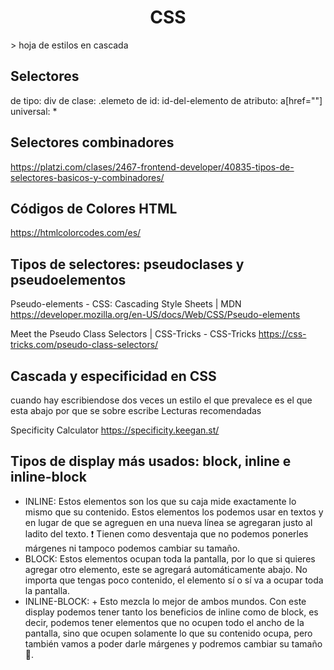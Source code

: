 <h1 align="center"> CSS </h1>
> hoja de estilos en cascada

## Selectores
de tipo: div
de clase: .elemeto
de id: id-del-elemento
de atributo: a[href=""]
universal: *
## Selectores combinadores
https://platzi.com/clases/2467-frontend-developer/40835-tipos-de-selectores-basicos-y-combinadores/


## Códigos de Colores HTML
https://htmlcolorcodes.com/es/

## Tipos de selectores: pseudoclases y pseudoelementos

Pseudo-elements - CSS: Cascading Style Sheets | MDN
https://developer.mozilla.org/en-US/docs/Web/CSS/Pseudo-elements


Meet the Pseudo Class Selectors | CSS-Tricks - CSS-Tricks
https://css-tricks.com/pseudo-class-selectors/

## Cascada y especificidad en CSS
cuando hay escribiendose dos veces un estilo el que prevalece es el que esta abajo por que se sobre escribe
Lecturas recomendadas

Specificity Calculator
https://specificity.keegan.st/

## Tipos de display más usados: block, inline e inline-block
* INLINE: 
Estos elementos son los que su caja mide exactamente lo mismo que su contenido. Estos elementos los podemos usar en textos y en lugar de que se agreguen en una nueva línea se agregaran justo al ladito del texto. ❗ Tienen como desventaja que no podemos ponerles márgenes ni tampoco podemos cambiar su tamaño.
* BLOCK: 
Estos elementos ocupan toda la pantalla, por lo que si quieres agregar otro elemento, este se agregará automáticamente abajo. No importa que tengas poco contenido, el elemento sí o sí va a ocupar toda la pantalla.
* INLINE-BLOCK: +
Esto mezcla lo mejor de ambos mundos. Con este display podemos tener tanto los beneficios de inline como de block, es decir, podemos tener elementos que no ocupen todo el ancho de la pantalla, sino que ocupen solamente lo que su contenido ocupa, pero también vamos a poder darle márgenes y podremos cambiar su tamaño 🤠.